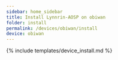 ```yaml
---
sidebar: home_sidebar
title: Install Lynnrin-AOSP on obiwan
folder: install
permalink: /devices/obiwan/install
device: obiwan
---
```

{% include templates/device_install.md %}
